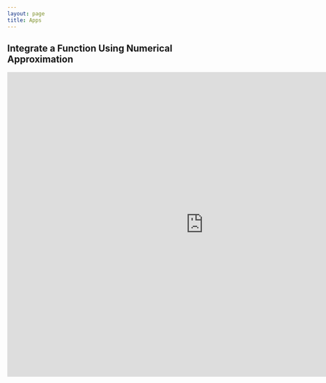 ```yaml
---
layout: page
title: Apps
---
```

## Integrate a Function Using Numerical Approximation
<iframe width="900" height="700" src="https://tianweizhang.shinyapps.io/integrate/" frameborder="0" allowfullscreen></iframe>
